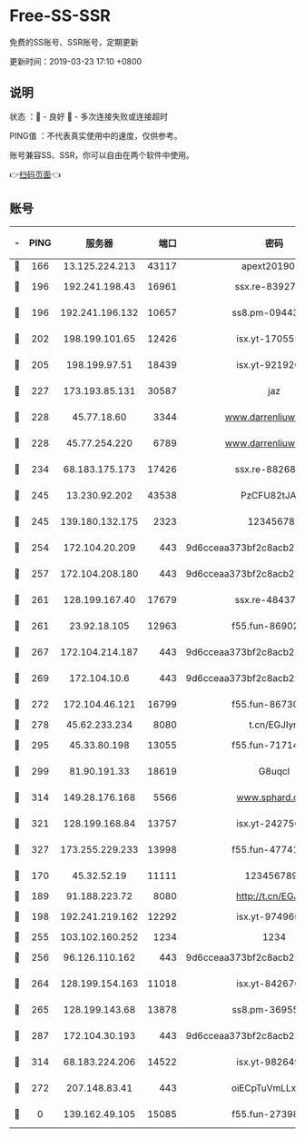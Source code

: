# Free-SS-SSR

免费的SS账号、SSR账号，定期更新

更新时间：2019-03-23 17:10 +0800

## 说明

状态     ：🙂 - 良好 🙁 - 多次连接失败或连接超时

PING值   ：不代表真实使用中的速度，仅供参考。

账号兼容SS、SSR，你可以自由在两个软件中使用。

👉[扫码页面](https://liesauer.github.io/Free-SS-SSR/)👈

## 账号

|-|PING|服务器|端口|密码|加密方式|区域|
|:----:|:----:|:-----:|-----:|:----:|:----:|:----:|
|🙂|166|13.125.224.213|43117|apext2019005|chacha20|KR|
|🙂|196|192.241.198.43|16961|ssx.re-83927366|aes-256-cfb|US|
|🙂|196|192.241.196.132|10657|ss8.pm-09443991|aes-256-cfb|US|
|🙂|202|198.199.101.65|12426|isx.yt-17055580|aes-256-cfb|US|
|🙂|205|198.199.97.51|18439|isx.yt-92192030|aes-256-cfb|US|
|🙂|227|173.193.85.131|30587|jaz|aes-256-cfb|US|
|🙂|228|45.77.18.60|3344|www.darrenliuwei.com|aes-256-cfb|JP|
|🙂|228|45.77.254.220|6789|www.darrenliuwei.com|aes-256-cfb|SG|
|🙂|234|68.183.175.173|17426|ssx.re-88268123|aes-256-cfb|US|
|🙂|245|13.230.92.202|43538|PzCFU82tJAdZ|aes-256-cfb|JP|
|🙂|245|139.180.132.175|2323|123456789|aes-256-cfb|SG|
|🙂|254|172.104.20.209|443|9d6cceaa373bf2c8acb22e60b6a58be6|aes-256-cfb|US|
|🙂|257|172.104.208.180|443|9d6cceaa373bf2c8acb22e60b6a58be6|aes-256-cfb|US|
|🙂|261|128.199.167.40|17679|ssx.re-48437316|aes-256-cfb|SG|
|🙂|261|23.92.18.105|12963|f55.fun-86902883|aes-256-cfb|US|
|🙂|267|172.104.214.187|443|9d6cceaa373bf2c8acb22e60b6a58be6|aes-256-cfb|US|
|🙂|269|172.104.10.6|443|9d6cceaa373bf2c8acb22e60b6a58be6|aes-256-cfb|US|
|🙂|272|172.104.46.121|16799|f55.fun-86730796|aes-256-cfb|SG|
|🙂|278|45.62.233.234|8080|t.cn/EGJIyrl|rc4-md5|CA|
|🙂|295|45.33.80.198|13055|f55.fun-71714791|aes-256-cfb|US|
|🙂|299|81.90.191.33|18619|G8uqcl|aes-256-cfb|US|
|🙂|314|149.28.176.168|5566|www.sphard.com|aes-256-cfb|AU|
|🙂|321|128.199.168.84|13757|isx.yt-24275620|aes-256-cfb|SG|
|🙂|327|173.255.229.233|13998|f55.fun-47741673|aes-256-cfb|US|
|🙂|170|45.32.52.19|11111|1234567890|aes-256-cfb|JP|
|🙂|189|91.188.223.72|8080|http://t.cn/EGJIyrl|rc4-md5|RU|
|🙂|198|192.241.219.162|12292|isx.yt-97496097|aes-256-cfb|US|
|🙂|255|103.102.160.252|1234|1234|rc4-md5|JP|
|🙂|256|96.126.110.162|443|9d6cceaa373bf2c8acb22e60b6a58be6|aes-256-cfb|US|
|🙂|264|128.199.154.163|11018|isx.yt-84267636|aes-256-cfb|SG|
|🙂|265|128.199.143.68|13878|ss8.pm-36955198|aes-256-cfb|SG|
|🙂|287|172.104.30.193|443|9d6cceaa373bf2c8acb22e60b6a58be6|aes-256-cfb|US|
|🙂|314|68.183.224.206|14522|isx.yt-98264909|aes-256-cfb|SG|
|🙁|272|207.148.83.41|443|oiECpTuVmLLxk4Ts|aes-256-cfb|AU|
|🙁|0|139.162.49.105|15085|f55.fun-27398532|aes-256-cfb|SG|
